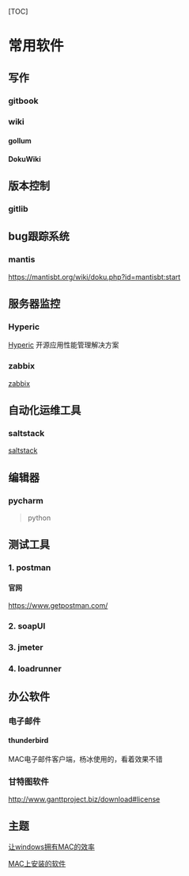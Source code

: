[TOC]

# 常用软件


## 写作

### gitbook

### wiki

####  gollum

#### DokuWiki

## 版本控制

### gitlib

## bug跟踪系统

### mantis
https://mantisbt.org/wiki/doku.php?id=mantisbt:start

## 服务器监控

### Hyperic
[Hyperic](Hyperic) 开源应用性能管理解决方案

### zabbix
[zabbix](zabbix)

## 自动化运维工具

### saltstack
[saltstack](saltstack)

## 编辑器

### pycharm 
>python

## 测试工具

### 1. postman

#### 官网
https://www.getpostman.com/

### 2. soapUI

### 3. jmeter

### 4. loadrunner

## 办公软件

### 电子邮件

#### thunderbird
MAC电子邮件客户端，杨冰使用的，看着效果不错


### 甘特图软件

http://www.ganttproject.biz/download#license

## 主题

[让windows拥有MAC的效率](topic_windows_MAC)

[MAC上安装的软件](topic_installSoftFormac)